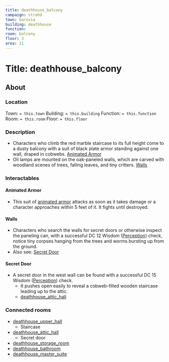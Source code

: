 ```yaml
---
title: deathhouse_balcony
campaign: strahd
town: barovia
building: deathhouse
function: 
room: balcony
floor: 3
area: 11
---
```

# Title: deathhouse_balcony
## About
### Location
Town: `= this.town`
Building: `= this.building`
Function: `= this.function`
Room: `= this.room`
Floor: `= this.floor` 
### Description
- Characters who climb the red marble staircase to its full height come to a dusty balcony with a suit of black plate armor standing against one wall, draped in cobwebs. [Animated Armor](#Animated%20Armor)
- Oil lamps are mounted on the oak-paneled walls, which are carved with woodland scenes of trees, falling leaves, and tiny critters. [Walls](#Walls)
### Interactables
#### Animated Armor
- This suit of [animated armor](https://www.dndbeyond.com/monsters/animated-armor) attacks as soon as it takes damage or a character approaches within 5 feet of it. It fights until destroyed.
#### Walls
- Characters who search the walls for secret doors or otherwise inspect the paneling can, with a successful DC 12 Wisdom ([Perception](https://www.dndbeyond.com/compendium/rules/basic-rules/using-ability-scores#Perception)) check, notice tiny corpses hanging from the trees and worms bursting up from the ground.
- Also see: [Secret Door](#Secret%20Door)
#### Secret Door
- A secret door in the west wall can be found with a successful DC 15 Wisdom ([Perception](https://www.dndbeyond.com/compendium/rules/basic-rules/using-ability-scores#Perception)) check. 
	- It pushes open easily to reveal a cobweb-filled wooden staircase leading up to the attic.
	- [deathhouse_attic_hall](deathhouse_attic_hall.md)
### Connected rooms
- [deathhouse_upper_hall](deathhouse_upper_hall.md)
	- Staircase
- [deathhouse_attic_hall](deathhouse_attic_hall.md)
	- Secret door
- [deathhouse_storage_room](deathhouse_storage_room.md)
- [deathhouse_bathroom](deathhouse_bathroom.md)
- [deathhouse_master_suite](deathhouse_master_suite.md)